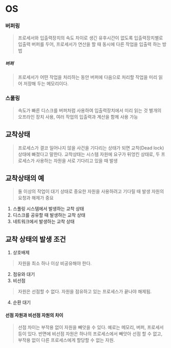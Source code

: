 # OS
### 버퍼링
> 프로세서와 입출력장치의 속도 차이로 생긴 유후시간이 없도록 입출력장치별로 입출력 버퍼를 두어, 
> 프로세서가 연산을 할 때 동시에 다른 작업을 입출력 하는 방법

##### 버퍼
> 프로세서가 어떤 작업을 처리하는 동안 버퍼에 다음으로 처리할 작업을 미리 읽어 저장해 두는 메모리이다.

### 스풀링
> 속도가 빠른 디스크를 버퍼처럼 사용하여 입출력장치에서 미리 읽는 것
> 별개의 오프라인 장치 사용, 여러 작업의 입출력과 계산을 함께 사용 가능
## 교착상태

> 프로세스가 결코 일어나지 않을 사건을 기다리는 상태가 되면 교착(Dead lock)상태에 빠졌다고 말한다.
> 교착상태는 시스템 자원에 요구가 뒤엉킨 상태로, 두 프로세스가 사용하는 자원을 서로 기다리고 있을 때 발생

## 교착상태의 예
> 둘 이상의 작업이 대기 상태로 중요한 자원을 사용하려고 기다릴 때 발생
 자원의 요청과 해제가 중요

1. 스풀링 시스템에서 발생하는 교착 상태
2. 디스크를 공유할 때 발생하는 교착 상태
3. 네트워크에서 발생하는 교착 상태

## 교착 상태의 발생 조건
1. 상호배제
> 자원을 최소 하나 이상 비공유해야 한다.
2. 점유와 대기
3. 비선점
> 자원은 선점할 수 없다. 자원을 점유하고 있는 프로세스가 끝나야 해제됨.
4. 순환 대기

#### 선점 자원과 비선점 자원의 차이
> 선점 차이는 부작용 없이 자원을 빼앗을 수 있다. 예로는 메모리, 버퍼, 프로세서 등이 있다. 반면에 비선점 자원은 하나의 프로세스에서 빼앗아 선점 할 수 없고, 부작용 없이 다른 프로세스에게 할당할 수 없는 자원.

